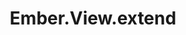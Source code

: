 ---
title: Ember.View.extend
template: topic.jade
tags: [ view ]
description: creates a class that is a descendant of Em.View
arguments:
    mixins:
        required: false
    "{}":
        required: false
        open: true
---